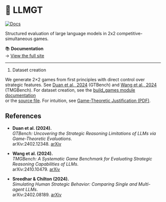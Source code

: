 # 🧠 LLMGT

[![Docs](https://img.shields.io/badge/docs-live-blue?style=flat-square)](https://avgjoe-cpu.github.io/LLMGT/)

Structured evaluation of large language models in 2x2 competitive-simultaneous games.


📚 **Documentation**  
→ [View the full site](https://avgjoe-cpu.github.io/LLMGT/)

--- 

1. Dataset creation

We generate 2×2 games from first principles with direct control over strategic features. 
See [Duan et al., 2024](#-references) (GTBench) and [Wang et al., 2024](#-references) (TMGBench).
For dataset creation, see the [build_games module documentation](https://avgjoe-cpu.github.io/LLMGT/build_games.html)  
or the [source file](src/llmgt/data/build_games.py).
For intuition, see [Game-Theoretic Justification (PDF)](docs/game_theory_description.pdf).



## References
- **Duan et al. (2024).**  
  *GTBench: Uncovering the Strategic Reasoning Limitations of LLMs via Game-Theoretic Evaluations*.  
  arXiv:2402.12348. [arXiv](https://arxiv.org/abs/2402.12348)

- **Wang et al. (2024).**  
  *TMGBench: A Systematic Game Benchmark for Evaluating Strategic Reasoning Capabilities of LLMs*.  
  arXiv:2410.10479. [arXiv](https://arxiv.org/abs/2410.10479)

- **Sreedhar & Chilton (2024).**  
  *Simulating Human Strategic Behavior: Comparing Single and Multi-agent LLMs*.  
  arXiv:2402.08189. [arXiv](https://arxiv.org/abs/2402.08189)
